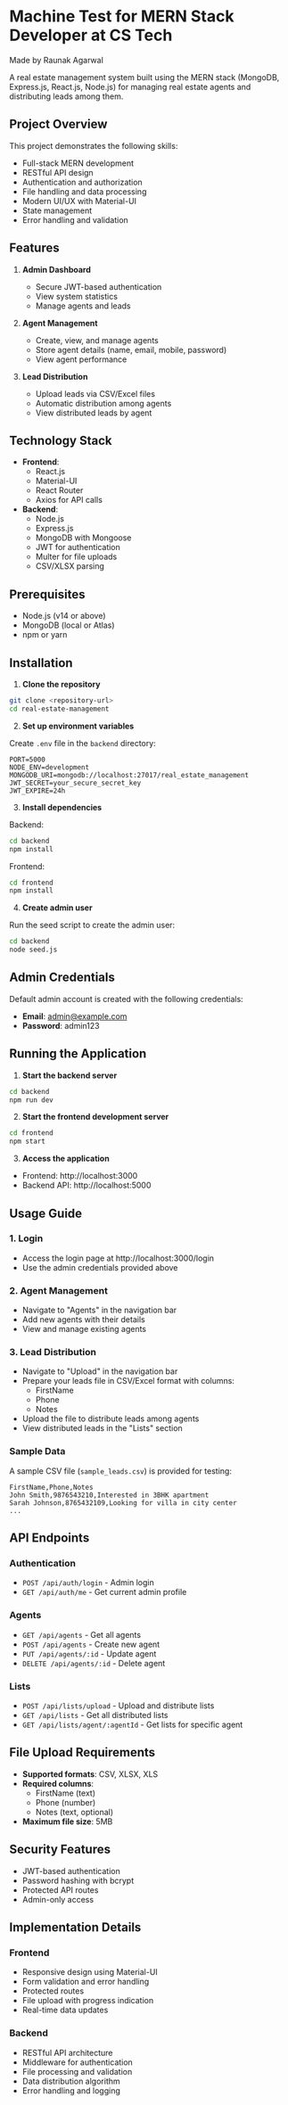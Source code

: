 # Machine Test for MERN Stack Developer at CS Tech
Made by Raunak Agarwal

A real estate management system built using the MERN stack (MongoDB, Express.js, React.js, Node.js) for managing real estate agents and distributing leads among them.

## Project Overview


This project demonstrates the following skills:

- Full-stack MERN development
- RESTful API design
- Authentication and authorization
- File handling and data processing
- Modern UI/UX with Material-UI
- State management
- Error handling and validation

## Features

1. **Admin Dashboard**

   - Secure JWT-based authentication
   - View system statistics
   - Manage agents and leads

2. **Agent Management**

   - Create, view, and manage agents
   - Store agent details (name, email, mobile, password)
   - View agent performance

3. **Lead Distribution**
   - Upload leads via CSV/Excel files
   - Automatic distribution among agents
   - View distributed leads by agent

## Technology Stack

- **Frontend**:
  - React.js
  - Material-UI
  - React Router
  - Axios for API calls
- **Backend**:
  - Node.js
  - Express.js
  - MongoDB with Mongoose
  - JWT for authentication
  - Multer for file uploads
  - CSV/XLSX parsing

## Prerequisites

- Node.js (v14 or above)
- MongoDB (local or Atlas)
- npm or yarn

## Installation

1. **Clone the repository**

```bash
git clone <repository-url>
cd real-estate-management
```

2. **Set up environment variables**

Create `.env` file in the `backend` directory:

```
PORT=5000
NODE_ENV=development
MONGODB_URI=mongodb://localhost:27017/real_estate_management
JWT_SECRET=your_secure_secret_key
JWT_EXPIRE=24h
```

3. **Install dependencies**

Backend:

```bash
cd backend
npm install
```

Frontend:

```bash
cd frontend
npm install
```

4. **Create admin user**

Run the seed script to create the admin user:

```bash
cd backend
node seed.js
```

## Admin Credentials

Default admin account is created with the following credentials:

- **Email**: admin@example.com
- **Password**: admin123

## Running the Application

1. **Start the backend server**

```bash
cd backend
npm run dev
```

2. **Start the frontend development server**

```bash
cd frontend
npm start
```

3. **Access the application**

- Frontend: http://localhost:3000
- Backend API: http://localhost:5000

## Usage Guide

### 1. Login

- Access the login page at http://localhost:3000/login
- Use the admin credentials provided above

### 2. Agent Management

- Navigate to "Agents" in the navigation bar
- Add new agents with their details
- View and manage existing agents

### 3. Lead Distribution

- Navigate to "Upload" in the navigation bar
- Prepare your leads file in CSV/Excel format with columns:
  - FirstName
  - Phone
  - Notes
- Upload the file to distribute leads among agents
- View distributed leads in the "Lists" section

### Sample Data

A sample CSV file (`sample_leads.csv`) is provided for testing:

```
FirstName,Phone,Notes
John Smith,9876543210,Interested in 3BHK apartment
Sarah Johnson,8765432109,Looking for villa in city center
...
```

## API Endpoints

### Authentication

- `POST /api/auth/login` - Admin login
- `GET /api/auth/me` - Get current admin profile

### Agents

- `GET /api/agents` - Get all agents
- `POST /api/agents` - Create new agent
- `PUT /api/agents/:id` - Update agent
- `DELETE /api/agents/:id` - Delete agent

### Lists

- `POST /api/lists/upload` - Upload and distribute lists
- `GET /api/lists` - Get all distributed lists
- `GET /api/lists/agent/:agentId` - Get lists for specific agent

## File Upload Requirements

- **Supported formats**: CSV, XLSX, XLS
- **Required columns**:
  - FirstName (text)
  - Phone (number)
  - Notes (text, optional)
- **Maximum file size**: 5MB

## Security Features

- JWT-based authentication
- Password hashing with bcrypt
- Protected API routes
- Admin-only access

## Implementation Details

### Frontend

- Responsive design using Material-UI
- Form validation and error handling
- Protected routes
- File upload with progress indication
- Real-time data updates

### Backend

- RESTful API architecture
- Middleware for authentication
- File processing and validation
- Data distribution algorithm
- Error handling and logging




